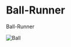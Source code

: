 # Ball-Runner

Ball-Runner

![Ball](https://user-images.githubusercontent.com/62818241/216779257-76b626b0-6e5e-47c8-9107-b5004bf70709.PNG)
